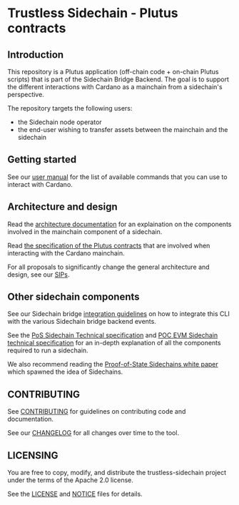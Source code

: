 # Trustless Sidechain - Plutus contracts

## Introduction

This repository is a Plutus application (off-chain code + on-chain Plutus scripts) that is part of
the Sidechain Bridge Backend. The goal is to support the different interactions with Cardano as a
mainchain from a sidechain's perspective.

The repository targets the following users:

* the Sidechain node operator
* the end-user wishing to transfer assets between the mainchain and the sidechain

## Getting started

See our [user manual](./offchain/README.md) for the list of available commands that you can use to
interact with Cardano.

## Architecture and design

Read the [architecture documentation](./docs/Architecture.md) for an explaination on the components
involved in the mainchain component of a sidechain.

Read [the specification of the Plutus contracts](./docs/Specification.md) that are involved when
interacting with the Cardano mainchain.

For all proposals to significantly change the general architecture and design, see our
[SIPs](./docs/SIP-index.md).

## Other sidechain components

See our Sidechain bridge [integration guidelines](./docs/IntegrationGuideline.md) on how to
integrate this CLI with the various Sidechain bridge backend events.

See the [PoS Sidechain Technical
specification](https://docs.google.com/document/d/1UJs4ews1wnKIv4RMyPjFtJcyniyRHi7GmU2JPdUfbQk) and
[POC EVM Sidechain technical
specification](https://github.com/input-output-hk/sc-evm/blob/main/TECHNICAL_SPECIFICATION_v1.1.pdf)
for an in-depth explanation of all the components required to run a sidechain.

We also recommend reading the [Proof-of-State Sidechains white
paper](https://eprint.iacr.org/2018/1239.pdf) which spawned the idea of Sidechains.

## CONTRIBUTING

See [CONTRIBUTING](./CONTRIBUTING.md) for guidelines on contributing code and documentation.

See our [CHANGELOG](./CHANGELOG.md) for all changes over time to the tool.

## LICENSING

You are free to copy, modify, and distribute the trustless-sidechain project under the terms of the
Apache 2.0 license.

See the [LICENSE](./LICENSE) and [NOTICE](./NOTICE) files for details.
